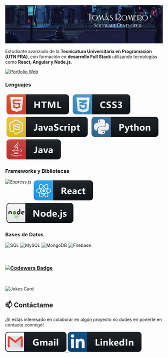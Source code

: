 <img src="banner.gif" alt="Portfolio Web">

Estudiante avanzado de la **Tecnicatura Universitaria en Programación (UTN FRA)**, con formación en **desarrollo Full Stack** utilizando tecnologías como **React, Angular y Node.js**.  

<a href="https://tomasrome.github.io/" target="_blank">
    <img src="https://img.shields.io/badge/Portfolio-000000?style=for-the-badge&logo=About.me&logoColor=white" alt="Portfolio Web">
  </a>


### Lenguajes

<p align="start">
  <img src="https://raw.githubusercontent.com/8bithemant/8bithemant/master/svg/dev/languages/html.svg" alt="html" style="vertical-align:top; margin:4px"> 
   <img src="https://raw.githubusercontent.com/MikeCodesDotNET/ColoredBadges/master/svg/dev/languages/css3.svg" alt="html" style="vertical-align:top; margin:4px">  
  <img src="https://raw.githubusercontent.com/8bithemant/8bithemant/master/svg/dev/languages/js.svg" alt="js" style="vertical-align:top; margin:4px">
  <img src="https://raw.githubusercontent.com/8bithemant/8bithemant/master/svg/dev/languages/python.svg" alt="python" style="vertical-align:top; margin:4px">
<img src="https://raw.githubusercontent.com/MikeCodesDotNET/ColoredBadges/master/svg/dev/languages/java.svg" alt="python" style="vertical-align:top; margin:4px">
  

</p>

### Frameworks y Bibliotecas
![Express.js](https://img.shields.io/badge/-Express.js-000000?style=for-the-badge&logo=express&logoColor=white)
<img src="https://raw.githubusercontent.com/8bithemant/8bithemant/master/svg/dev/frameworks/react.svg" alt="react" style="vertical-align:top; margin:4px">
<img src="https://raw.githubusercontent.com/MikeCodesDotNET/ColoredBadges/master/svg/dev/frameworks/nodejs.svg" alt="react" style="vertical-align:top; margin:4px">

### Bases de Datos
![SQL](https://img.shields.io/badge/-SQL-003B57?style=for-the-badge&logo=sql&logoColor=white)
![MySQL](https://img.shields.io/badge/-MySQL-4479A1?style=for-the-badge&logo=mysql&logoColor=white)
![MongoDB](https://img.shields.io/badge/-MongoDB-47A248?style=for-the-badge&logo=mongodb&logoColor=white)
![Firebase](https://img.shields.io/badge/-Firebase-FFCA28?style=for-the-badge&logo=firebase&logoColor=black)

<br>

### [![Codewars Badge](https://www.codewars.com/users/tomasrome/badges/large)](https://www.codewars.com/users/tomasrome)
<br>

![Jokes Card](https://readme-jokes.vercel.app/api)


## 📫 Contáctame  

¡Si estás interesado en colaborar en algún proyecto no dudes en ponerte en contacto conmigo!  

<p>
  <a href="mailto:tomasrom.dev@gmail.com">
    <img src="https://raw.githubusercontent.com/MikeCodesDotNET/ColoredBadges/master/svg/social/gmail.svg" alt="Correo Electrónico">
  </a>
  <a href="https://www.linkedin.com/in/tom%C3%A1s-romero-07b117212/" target="_blank">
    <img src="https://raw.githubusercontent.com/MikeCodesDotNET/ColoredBadges/master/svg/social/linkedin.svg" alt="LinkedIn">
  </a>
</p>



